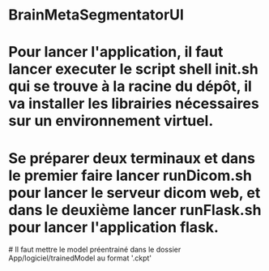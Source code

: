 # BrainMetaSegmentatorUI

# Pour lancer l'application, il faut lancer executer le script shell init.sh qui se trouve à la racine du dépôt, il va installer les librairies nécessaires sur un environnement virtuel.

# Se préparer deux terminaux et dans le premier faire lancer runDicom.sh pour lancer le serveur dicom web, et dans le deuxième lancer runFlask.sh pour lancer l'application flask.

# Il faut mettre le model préentrainé dans le dossier App/logiciel/trainedModel au format '.ckpt'